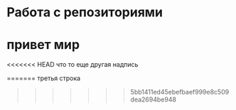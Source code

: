# Работа с репозиториями
# привет мир
<<<<<<< HEAD
что то еще
другая надпись

=======
третья строка 
>>>>>>> 5bb1411ed45ebefbaef999e8c509dea2694be948
